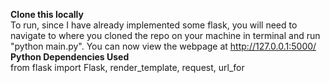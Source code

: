 **Clone this locally** <br>
To run, since I have already implemented some flask, you will need to navigate to where 
you cloned the repo on your machine in terminal and run "python main.py".
You can now view the webpage at http://127.0.0.1:5000/  <br>
**Python Dependencies Used** <br>
from flask import Flask, render_template, request, url_for